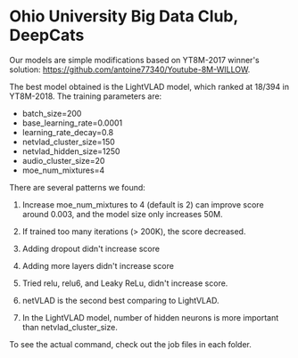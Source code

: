 # Ohio University Big Data Club, DeepCats

Our models are simple modifications based on YT8M-2017 winner's solution: https://github.com/antoine77340/Youtube-8M-WILLOW. 

The best model obtained is the LightVLAD model, which ranked at 18/394 in YT8M-2018. The training parameters are:

- batch_size=200
- base_learning_rate=0.0001
- learning_rate_decay=0.8
- netvlad_cluster_size=150
- netvlad_hidden_size=1250
- audio_cluster_size=20
- moe_num_mixtures=4

There are several patterns we found:

1. Increase moe_num_mixtures to 4 (default is 2) can improve score around 0.003, and the model size only increases 50M.

2. If trained too many iterations (> 200K), the score decreased.

3. Adding dropout didn't increase score

4. Adding more layers didn't increase score

5. Tried relu, relu6, and Leaky ReLu, didn't increase score.

6. netVLAD is the second best comparing to LightVLAD.

7. In the LightVLAD model, number of hidden neurons is more important than netvlad_cluster_size.

To see the actual command, check out the job files in each folder.
